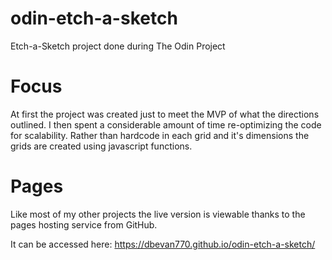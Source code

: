 # odin-etch-a-sketch
Etch-a-Sketch project done during The Odin Project


# Focus
At first the project was created just to meet the MVP of what the directions outlined. I then spent a considerable amount of time re-optimizing the code for scalability. Rather than hardcode in each grid and it's dimensions the grids are created using javascript functions.

# Pages
Like most of my other projects the live version is viewable thanks to the pages hosting service from GitHub.

It can be accessed here: https://dbevan770.github.io/odin-etch-a-sketch/
